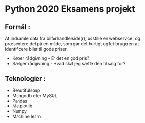 # Python 2020 Eksamens projekt

## Formål :
At indsamle data fra bilforhandlerside(r), udstille en webservice, og præsentere det på en måde, som gør det hurtigt og let brugeren at identificere biler til gode priser. 
- Køber rådgivning - Er det en god pris?
- Sælger rådgivning - Hvad skal jeg sætte den til salg for?


## Teknologier :
- Beautifulsoup
- Mongodb eller MySQL
- Pandas
- Matplotlib
- Numpy
- Machine learn
